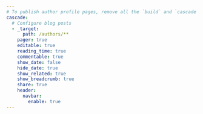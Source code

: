 ```yaml
---
# To publish author profile pages, remove all the `build` and `cascade` settings below.
cascade:
  # Configure blog posts
  - _target:
      path: /authors/**
    pager: true
    editable: true
    reading_time: true
    commentable: true
    show_date: false
    hide_date: true
    show_related: true
    show_breadcrumb: true
    share: true
    header:
      navbar:
        enable: true
---
```

